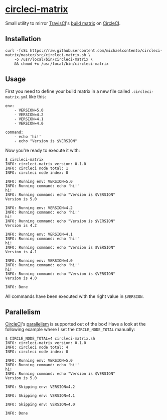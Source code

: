 [circleci-matrix][]
===================

Small utility to mirror [TravisCI][]'s [build matrix][] on [CircleCI][].

## Installation

    curl -fsSL https://raw.githubusercontent.com/michaelcontento/circleci-matrix/master/src/circleci-matrix.sh \
        -o /usr/local/bin/circleci-matrix \
        && chmod +x /usr/local/bin/circleci-matrix

## Usage

First you need to define your build matrix in a new file called
`.circleci-matrix.yml` like this:

    env:
        - VERSION=5.0
        - VERSION=4.2
        - VERSION=4.1
        - VERSION=4.0

    command:
        - echo 'hi!'
        - echo "Version is $VERSION"

Now you're ready to execute it with:

    $ circleci-matrix
    INFO: circleci-matrix version: 0.1.0
    INFO: circleci node total: 1
    INFO: circleci node index: 0

    INFO: Running env: VERSION=5.0
    INFO: Running command: echo 'hi!'
    hi!
    INFO: Running command: echo "Version is $VERSION"
    Version is 5.0

    INFO: Running env: VERSION=4.2
    INFO: Running command: echo 'hi!'
    hi!
    INFO: Running command: echo "Version is $VERSION"
    Version is 4.2

    INFO: Running env: VERSION=4.1
    INFO: Running command: echo 'hi!'
    hi!
    INFO: Running command: echo "Version is $VERSION"
    Version is 4.1

    INFO: Running env: VERSION=4.0
    INFO: Running command: echo 'hi!'
    hi!
    INFO: Running command: echo "Version is $VERSION"
    Version is 4.0

    INFO: Done

All commands have been executed with the right value in `$VERSION`.

## Parallelism

[CircleCI][]'s [parallelism][] is supported out of the box! Have a look at the following
example where I set the `CIRCLE_NODE_TOTAL` manually:

    $ CIRCLE_NODE_TOTAL=4 circleci-matrix.sh
    INFO: circleci-matrix version: 0.1.0
    INFO: circleci node total: 4
    INFO: circleci node index: 0

    INFO: Running env: VERSION=5.0
    INFO: Running command: echo 'hi!'
    hi!
    INFO: Running command: echo "Version is $VERSION"
    Version is 5.0

    INFO: Skipping env: VERSION=4.2

    INFO: Skipping env: VERSION=4.1

    INFO: Skipping env: VERSION=4.0

    INFO: Done

  [circleci-matrix]: https://github.com/michaelcontento/circleci-matrix
  [CircleCI]: https://circleci.com/
  [TravisCI]: https://travis-ci.org/
  [build matrix]: http://docs.travis-ci.com/user/customizing-the-build/#Build-Matrix
  [parallelism]: https://circleci.com/docs/setting-up-parallelism
